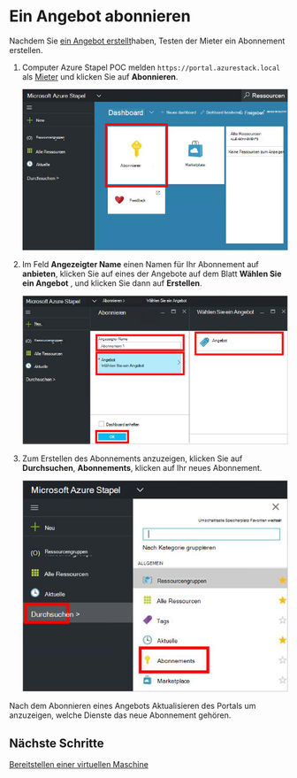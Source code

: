 <properties
    pageTitle="Abonnieren Sie ein Angebot und Bereitstellung eine VM in Azure Stapel (Mandant) | Microsoft Azure"
    description="Erfahren Sie, wie ein Angebot und Bereitstellung einer VM in Azure Stapel als Mieter."
    services="azure-stack"
    documentationCenter=""
    authors="ErikjeMS"
    manager="byronr"
    editor=""/>

<tags
    ms.service="azure-stack"
    ms.workload="na"
    ms.tgt_pltfrm="na"
    ms.devlang="na"
    ms.topic="get-started-article"
    ms.date="09/26/2016"
    ms.author="erikje"/>

# <a name="subscribe-to-an-offer"></a>Ein Angebot abonnieren

Nachdem Sie [ein Angebot erstellt](azure-stack-create-offer.md)haben, Testen der Mieter ein Abonnement erstellen.

1.  Computer Azure Stapel POC melden `https://portal.azurestack.local` als [Mieter](azure-stack-connect-azure-stack.md#log-in-as-a-tenant) und klicken Sie auf **Abonnieren**.

    ![](media/azure-stack-subscribe-plan-provision-vm/image01.png)

2.  Im Feld **Angezeigter Name** einen Namen für Ihr Abonnement auf **anbieten**, klicken Sie auf eines der Angebote auf dem Blatt **Wählen Sie ein Angebot** , und klicken Sie dann auf **Erstellen**.

    ![](media/azure-stack-subscribe-plan-provision-vm/image02.png)

4.  Zum Erstellen des Abonnements anzuzeigen, klicken Sie auf **Durchsuchen**, **Abonnements**, klicken auf Ihr neues Abonnement.  

    ![](media/azure-stack-subscribe-plan-provision-vm/image03.png)


Nach dem Abonnieren eines Angebots Aktualisieren des Portals um anzuzeigen, welche Dienste das neue Abonnement gehören.




## <a name="next-steps"></a>Nächste Schritte

[Bereitstellen einer virtuellen Maschine](azure-stack-provision-vm.md)
